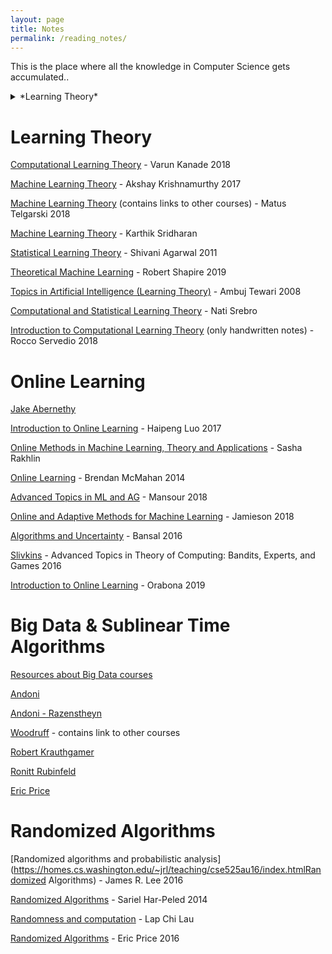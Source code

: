 ```yaml
---
layout: page
title: Notes
permalink: /reading_notes/
---
```


This is the place where all the knowledge in Computer Science gets accumulated..

<details>
  <summary>*Learning Theory*</summary>
  
  [Computational Learning Theory](https://www.cs.ox.ac.uk/people/varun.kanade/teaching/CLT-MT2018/lectures/) - Varun Kanade 2018

  [Machine Learning Theory](https://people.cs.umass.edu/~akshay/courses/cs690m/) - Akshay Krishnamurthy 2017

  [Machine Learning Theory](http://mjt.cs.illinois.edu/courses/mlt-f18/) (contains links to other courses) - Matus Telgarski 2018

  [Machine Learning Theory](http://www.cs.cornell.edu/courses/cs6783/2018sp/lectures.html) - Karthik Sridharan

  [Statistical Learning Theory](https://drona.csa.iisc.ac.in/~shivani/Teaching/E0370/Aug-2011/index.html) - Shivani Agarwal 2011

  [Theoretical Machine Learning](https://www.cs.princeton.edu/courses/archive/spring19/cos511/schedule.html) - Robert Shapire 2019

  [Topics in Artificial Intelligence (Learning Theory)](https://ambujtewari.github.io/teaching/LearningTheory-Spring2008/) - Ambuj Tewari 2008

  [Computational and Statistical Learning Theory](https://ttic.uchicago.edu/~nati/Teaching/TTIC31120/2015/) - Nati Srebro

  [Introduction to Computational Learning Theory](http://www.cs.columbia.edu/~cs4252/) (only handwritten notes) - Rocco Servedio 2018

</details>


# Learning Theory

[Computational Learning Theory](https://www.cs.ox.ac.uk/people/varun.kanade/teaching/CLT-MT2018/lectures/) - Varun Kanade 2018

[Machine Learning Theory](https://people.cs.umass.edu/~akshay/courses/cs690m/) - Akshay Krishnamurthy 2017

[Machine Learning Theory](http://mjt.cs.illinois.edu/courses/mlt-f18/) (contains links to other courses) - Matus Telgarski 2018

[Machine Learning Theory](http://www.cs.cornell.edu/courses/cs6783/2018sp/lectures.html) - Karthik Sridharan

[Statistical Learning Theory](https://drona.csa.iisc.ac.in/~shivani/Teaching/E0370/Aug-2011/index.html) - Shivani Agarwal 2011

[Theoretical Machine Learning](https://www.cs.princeton.edu/courses/archive/spring19/cos511/schedule.html) - Robert Shapire 2019

[Topics in Artificial Intelligence (Learning Theory)](https://ambujtewari.github.io/teaching/LearningTheory-Spring2008/) - Ambuj Tewari 2008

[Computational and Statistical Learning Theory](https://ttic.uchicago.edu/~nati/Teaching/TTIC31120/2015/) - Nati Srebro

[Introduction to Computational Learning Theory](http://www.cs.columbia.edu/~cs4252/) (only handwritten notes) - Rocco Servedio 2018

# Online Learning

[Jake Abernethy](https://www.cc.gatech.edu/~jabernethy9/)

[Introduction to Online Learning](https://haipeng-luo.net/courses/CSCI699/index.html) - Haipeng Luo 2017

[Online Methods in Machine Learning, Theory and Applications](http://www.mit.edu/~rakhlin/6.883/#notes) - Sasha Rakhlin

[Online Learning](https://courses.cs.washington.edu/courses/cse599s/14sp/index.html) - Brendan McMahan 2014

[Advanced Topics in ML and AG](http://advanced-topics-ml-agt-tau-2018.wikidot.com/course-schedule) - Mansour 2018

[Online and Adaptive Methods for Machine Learning](https://courses.cs.washington.edu/courses/cse599i/18wi/) - Jamieson 2018

[Algorithms and Uncertainty](https://www.win.tue.nl/~nikhil/AU16/) - Bansal 2016

[Slivkins](https://www.cs.umd.edu/~slivkins/CMSC858G-fall16/) - Advanced Topics in Theory of Computing: Bandits, Experts, and Games 2016

[Introduction to Online Learning](https://parameterfree.com/lecture-notes-on-online-learning/) - Orabona 2019

# Big Data & Sublinear Time Algorithms

[Resources about Big Data courses](https://www.sketchingbigdata.org)

[Andoni](http://www.mit.edu/~andoni/algoS19/index.html)

[Andoni - Razenstheyn](https://ilyaraz.org/static/class/)

[Woodruff](http://www.cs.cmu.edu/~dwoodruf/teaching/15859-fall19/index.html) - contains link to other courses

[Robert Krauthgamer](http://www.wisdom.weizmann.ac.il/~robi/teaching/2018b-SublinearAlgorithms/)

[Ronitt Rubinfeld](http://people.csail.mit.edu/ronitt/COURSE/S19/)

[Eric Price](https://www.cs.utexas.edu/~ecprice/courses/sublinear/)

# Randomized Algorithms

[Randomized algorithms and probabilistic analysis](https://homes.cs.washington.edu/~jrl/teaching/cse525au16/index.htmlRandomized Algorithms) - James R. Lee  2016 

[Randomized Algorithms](https://sarielhp.org/teach/13/b_574_rand_alg/) - Sariel Har-Peled 2014

[Randomness and computation](http://appsrv.cse.cuhk.edu.hk/~chi/csc5450-2011/notes.html) - Lap Chi Lau

[Randomized Algorithms](https://www.cs.utexas.edu/~ecprice/courses/randomized/) - Eric Price 2016
